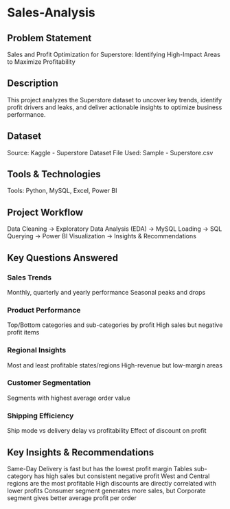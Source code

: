 # Sales-Analysis

## Problem Statement
Sales and Profit Optimization for Superstore: Identifying High-Impact Areas to Maximize Profitability

## Description
This project analyzes the Superstore dataset to uncover key trends, identify profit drivers and leaks, and deliver actionable insights to optimize business performance.

## Dataset
Source: Kaggle - Superstore Dataset
File Used: Sample - Superstore.csv

## Tools & Technologies
Tools: Python, MySQL, Excel, Power BI	

## Project Workflow
Data Cleaning → Exploratory Data Analysis (EDA) → MySQL Loading → SQL Querying → Power BI Visualization → Insights & Recommendations

## Key Questions Answered
### Sales Trends
  Monthly, quarterly and yearly performance
  Seasonal peaks and drops

### Product Performance
  Top/Bottom categories and sub-categories by profit
  High sales but negative profit items

### Regional Insights
  Most and least profitable states/regions
  High-revenue but low-margin areas

### Customer Segmentation
  Segments with highest average order value

### Shipping Efficiency
  Ship mode vs delivery delay vs profitability
  Effect of discount on profit

## Key Insights & Recommendations
  Same-Day Delivery is fast but has the lowest profit margin
  Tables sub-category has high sales but consistent negative profit
  West and Central regions are the most profitable
  High discounts are directly correlated with lower profits
  Consumer segment generates more sales, but Corporate segment gives better average profit per order

